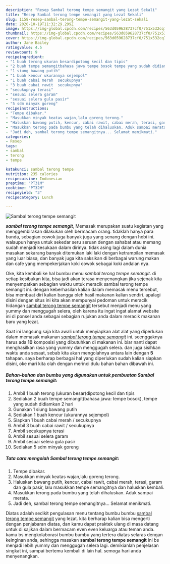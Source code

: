 ```yaml
---
description: "Resep Sambal terong tempe semangit yang Lezat Sekali"
title: "Resep Sambal terong tempe semangit yang Lezat Sekali"
slug: 1158-resep-sambal-terong-tempe-semangit-yang-lezat-sekali
date: 2020-10-19T11:32:29.299Z
image: https://img-global.cpcdn.com/recipes/563d059628737cf0/751x532cq70/sambal-terong-tempe-semangit-foto-resep-utama.jpg
thumbnail: https://img-global.cpcdn.com/recipes/563d059628737cf0/751x532cq70/sambal-terong-tempe-semangit-foto-resep-utama.jpg
cover: https://img-global.cpcdn.com/recipes/563d059628737cf0/751x532cq70/sambal-terong-tempe-semangit-foto-resep-utama.jpg
author: Jane Bailey
ratingvalue: 4.5
reviewcount: 9
recipeingredient:
- "1 buah terong ukuran besardipotong kecil dan tipis"
- "2 buah tempe semangitbahasa jawa tempe bosok tempe yang sudah didiamkan 2 hari"
- "1 siung bawang putih"
- "1 buah kencur ukurannya sejempol"
- "1 buah cabai merah  secukupnya"
- "3 buah cabai rawit  secukupnya"
- "secukupnya terasi"
- "sesuai selera garam"
- "sesuai selera gula pasir"
- "5 sdm minyak goreng"
recipeinstructions:
- "Tempe dibakar."
- "Masukkan minyak keatas wajan,lalu goreng terong."
- "Haluskan bawang putih, kencur, cabai rawit, cabai merah, terasi, garam dan gula pasir, lalu masukkan tempe semangitnya dan haluskan kembali."
- "Masukkan terong pada bumbu yang telah dihaluskan. Aduk sampai merata."
- "Jadi deh, sambal terong tempe semangitnya... Selamat menikmati."
categories:
- Resep
tags:
- sambal
- terong
- tempe

katakunci: sambal terong tempe 
nutrition: 235 calories
recipecuisine: Indonesian
preptime: "PT31M"
cooktime: "PT32M"
recipeyield: "3"
recipecategory: Lunch

---
```



![Sambal terong tempe semangit](https://img-global.cpcdn.com/recipes/563d059628737cf0/751x532cq70/sambal-terong-tempe-semangit-foto-resep-utama.jpg)

<b><i>sambal terong tempe semangit</i></b>, Memasak merupakan suatu kegiatan yang menggembirakan dilakukan oleh bermacam orang. tidaklah hanya para bunda, sebagian cowok juga banyak juga yang senang dengan hobi ini. walaupun hanya untuk sekedar seru seruan dengan sahabat atau memang sudah menjadi kesukaan dalam dirinya. tidak asing lagi dalam dunia masakan sekarang banyak ditemukan laki laki dengan ketrampilan memasak yang luar biasa, dan banyak juga kita saksikan di berbagai warung makan dan cafe yang mempekerjakan koki cowok sebagai koki andalan nya.



Oke, kita kembali ke hal bumbu menu <i>sambal terong tempe semangit</i>. di setiap kesibukan kita, bisa jadi akan terasa menyenangkan jika sejenak kita menyempatkan sebagian waktu untuk meracik sambal terong tempe semangit ini. dengan keberhasilan kalian dalam memasak menu tersebut, bisa membuat diri kalian bangga oleh hasil makanan kalian sendiri. apalagi disini dengan situs ini kita akan mempunyai pedoman untuk meracik hidangan <u>sambal terong tempe semangit</u> tersebut menjadi menu yang yummy dan menggugah selera, oleh karena itu ingat ingat alamat website ini di ponsel anda sebagai sebagian rujukan anda dalam meracik makanan baru yang lezat.


Saat ini langsung saja kita awali untuk menyiapkan alat alat yang diperlukan dalam memasak makanan <u><i>sambal terong tempe semangit</i></u> ini. seenggaknya harus ada <b>10</b> komposisi yang dibutuhkan di makanan ini. biar nanti dapat menghasilkan rasa yang yummy dan menggugah selera. dan juga sisihkan waktu anda sesaat, sebab kita akan mengolahnya antara lain dengan <b>5</b> tahapan. saya berharap berbagai hal yang diperlukan sudah kalian siapkan disini, oke mari kita olah dengan merinci dulu bahan bahan dibawah ini.

<!--inarticleads1-->

##### Bahan-bahan dan bumbu yang digunakan untuk pembuatan Sambal terong tempe semangit:

1. Ambil 1 buah terong (ukuran besar)dipotong kecil dan tipis
1. Sediakan 2 buah tempe semangit(bahasa jawa: tempe bosok), tempe yang sudah didiamkan 2 hari
1. Gunakan 1 siung bawang putih
1. Sediakan 1 buah kencur (ukurannya sejempol)
1. Siapkan 1 buah cabai merah / secukupnya
1. Ambil 3 buah cabai rawit / secukupnya
1. Ambil secukupnya terasi
1. Ambil sesuai selera garam
1. Ambil sesuai selera gula pasir
1. Sediakan 5 sdm minyak goreng




<!--inarticleads2-->

##### Tata cara mengolah Sambal terong tempe semangit:

1. Tempe dibakar.
1. Masukkan minyak keatas wajan,lalu goreng terong.
1. Haluskan bawang putih, kencur, cabai rawit, cabai merah, terasi, garam dan gula pasir, lalu masukkan tempe semangitnya dan haluskan kembali.
1. Masukkan terong pada bumbu yang telah dihaluskan. Aduk sampai merata.
1. Jadi deh, sambal terong tempe semangitnya... Selamat menikmati.




Diatas adalah sedikit pengulasan menu tentang bumbu bumbu <u>sambal terong tempe semangit</u> yang lezat. kita berharap kalian bisa mengerti dengan penjabaran diatas, dan kamu dapat praktek ulang di masa datang untuk di sajikan dalam bermacam even even keluarga atau teman anda. kamu bs mengkolaborasi bumbu bumbu yang tertera diatas selaras dengan keinginan anda, sehingga masakan <b>sambal terong tempe semangit</b> ini bs menjadi lebih yummy dan menggugah selera lagi. demikianlah penjelasan singkat ini, sampai bertemu kembali di lain hal. semoga hari anda menyenangkan.
